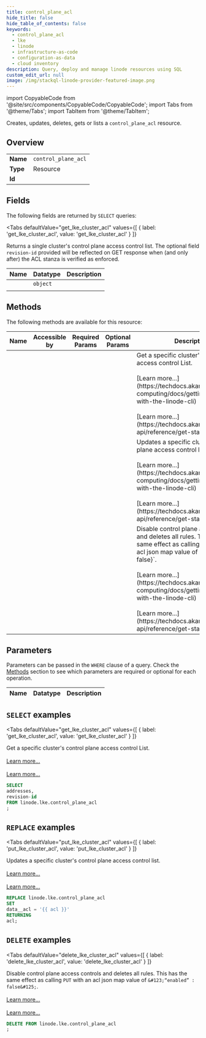 ```yaml
--- 
title: control_plane_acl
hide_title: false
hide_table_of_contents: false
keywords:
  - control_plane_acl
  - lke
  - linode
  - infrastructure-as-code
  - configuration-as-data
  - cloud inventory
description: Query, deploy and manage linode resources using SQL
custom_edit_url: null
image: /img/stackql-linode-provider-featured-image.png
---
```


import CopyableCode from '@site/src/components/CopyableCode/CopyableCode';
import Tabs from '@theme/Tabs';
import TabItem from '@theme/TabItem';

Creates, updates, deletes, gets or lists a <code>control_plane_acl</code> resource.

## Overview
<table><tbody>
<tr><td><b>Name</b></td><td><code>control_plane_acl</code></td></tr>
<tr><td><b>Type</b></td><td>Resource</td></tr>
<tr><td><b>Id</b></td><td><CopyableCode code="linode.lke.control_plane_acl" /></td></tr>
</tbody></table>

## Fields

The following fields are returned by `SELECT` queries:

<Tabs
    defaultValue="get_lke_cluster_acl"
    values={[
        { label: 'get_lke_cluster_acl', value: 'get_lke_cluster_acl' }
    ]}
>
<TabItem value="get_lke_cluster_acl">

Returns a single cluster's control plane access control list. The optional field `revision-id` provided will be reflected on GET response when (and only after) the ACL stanza is verified as enforced.

<table>
<thead>
    <tr>
    <th>Name</th>
    <th>Datatype</th>
    <th>Description</th>
    </tr>
</thead>
<tbody>
<tr>
    <td><CopyableCode code="addresses" /></td>
    <td><code>object</code></td>
    <td></td>
</tr>
<tr>
    <td><CopyableCode code="revision-id" /></td>
    <td><code></code></td>
    <td></td>
</tr>
</tbody>
</table>
</TabItem>
</Tabs>

## Methods

The following methods are available for this resource:

<table>
<thead>
    <tr>
    <th>Name</th>
    <th>Accessible by</th>
    <th>Required Params</th>
    <th>Optional Params</th>
    <th>Description</th>
    </tr>
</thead>
<tbody>
<tr>
    <td><a href="#get_lke_cluster_acl"><CopyableCode code="get_lke_cluster_acl" /></a></td>
    <td><CopyableCode code="select" /></td>
    <td></td>
    <td></td>
    <td>Get a specific cluster's control plane access control List.<br /><br />[Learn more...](https://techdocs.akamai.com/cloud-computing/docs/getting-started-with-the-linode-cli)<br /><br />[Learn more...](https://techdocs.akamai.com/linode-api/reference/get-started#oauth)</td>
</tr>
<tr>
    <td><a href="#put_lke_cluster_acl"><CopyableCode code="put_lke_cluster_acl" /></a></td>
    <td><CopyableCode code="replace" /></td>
    <td></td>
    <td></td>
    <td>Updates a specific cluster's control plane access control list.<br /><br />[Learn more...](https://techdocs.akamai.com/cloud-computing/docs/getting-started-with-the-linode-cli)<br /><br />[Learn more...](https://techdocs.akamai.com/linode-api/reference/get-started#oauth)</td>
</tr>
<tr>
    <td><a href="#delete_lke_cluster_acl"><CopyableCode code="delete_lke_cluster_acl" /></a></td>
    <td><CopyableCode code="delete" /></td>
    <td></td>
    <td></td>
    <td>Disable control plane access controls and deletes all rules. This has the same effect as calling `PUT` with an acl json map value of `&#123;“enabled” : false&#125;`.<br /><br />[Learn more...](https://techdocs.akamai.com/cloud-computing/docs/getting-started-with-the-linode-cli)<br /><br />[Learn more...](https://techdocs.akamai.com/linode-api/reference/get-started#oauth)</td>
</tr>
</tbody>
</table>

## Parameters

Parameters can be passed in the `WHERE` clause of a query. Check the [Methods](#methods) section to see which parameters are required or optional for each operation.

<table>
<thead>
    <tr>
    <th>Name</th>
    <th>Datatype</th>
    <th>Description</th>
    </tr>
</thead>
<tbody>
</tbody>
</table>

## `SELECT` examples

<Tabs
    defaultValue="get_lke_cluster_acl"
    values={[
        { label: 'get_lke_cluster_acl', value: 'get_lke_cluster_acl' }
    ]}
>
<TabItem value="get_lke_cluster_acl">

Get a specific cluster's control plane access control List.<br /><br />[Learn more...](https://techdocs.akamai.com/cloud-computing/docs/getting-started-with-the-linode-cli)<br /><br />[Learn more...](https://techdocs.akamai.com/linode-api/reference/get-started#oauth)

```sql
SELECT
addresses,
revision-id
FROM linode.lke.control_plane_acl
;
```
</TabItem>
</Tabs>


## `REPLACE` examples

<Tabs
    defaultValue="put_lke_cluster_acl"
    values={[
        { label: 'put_lke_cluster_acl', value: 'put_lke_cluster_acl' }
    ]}
>
<TabItem value="put_lke_cluster_acl">

Updates a specific cluster's control plane access control list.<br /><br />[Learn more...](https://techdocs.akamai.com/cloud-computing/docs/getting-started-with-the-linode-cli)<br /><br />[Learn more...](https://techdocs.akamai.com/linode-api/reference/get-started#oauth)

```sql
REPLACE linode.lke.control_plane_acl
SET 
data__acl = '{{ acl }}'
RETURNING
acl;
```
</TabItem>
</Tabs>


## `DELETE` examples

<Tabs
    defaultValue="delete_lke_cluster_acl"
    values={[
        { label: 'delete_lke_cluster_acl', value: 'delete_lke_cluster_acl' }
    ]}
>
<TabItem value="delete_lke_cluster_acl">

Disable control plane access controls and deletes all rules. This has the same effect as calling `PUT` with an acl json map value of `&#123;“enabled” : false&#125;`.<br /><br />[Learn more...](https://techdocs.akamai.com/cloud-computing/docs/getting-started-with-the-linode-cli)<br /><br />[Learn more...](https://techdocs.akamai.com/linode-api/reference/get-started#oauth)

```sql
DELETE FROM linode.lke.control_plane_acl
;
```
</TabItem>
</Tabs>
